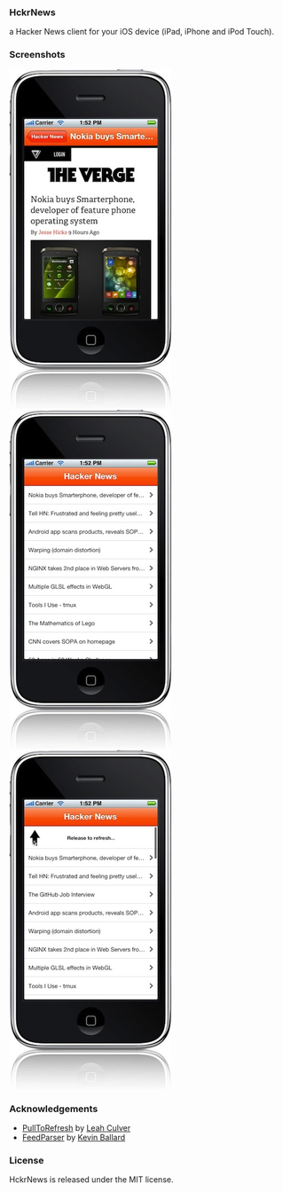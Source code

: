 ### HckrNews

a Hacker News client for your iOS device (iPad, iPhone and iPod Touch).

### Screenshots

[![](https://github.com/chrisledet/HckrNews/raw/master/Screenshots/Content.jpg)](https://github.com/chrisledet/HckrNews/raw/master/Screenshots/Content.jpg)
[![](https://github.com/chrisledet/HckrNews/raw/master/Screenshots/Feed.jpg)](https://github.com/chrisledet/HckrNews/raw/master/Screenshots/Feed.jpg)
[![](https://github.com/chrisledet/HckrNews/raw/master/Screenshots/Pull%20to%20Refresh.jpg)](https://github.com/chrisledet/HckrNews/raw/master/Screenshots/Pull%20to%20Refresh.jpg)

### Acknowledgements

* [PullToRefresh][1] by [Leah Culver](https://github.com/leah)
* [FeedParser][2] by [Kevin Ballard](https://github.com/kballard)

[1]:https://github.com/leah/PullToRefresh
[2]:https://github.com/kballard/feedparser

### License

HckrNews is released under the MIT license.